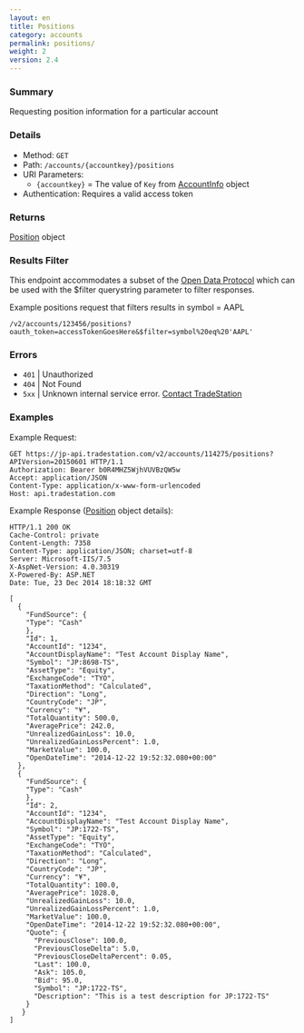 ```yaml
---
layout: en
title: Positions
category: accounts
permalink: positions/
weight: 2
version: 2.4
---
```


### Summary

Requesting position information for a particular account

### Details

* Method: `GET`
* Path: `/accounts/{accountkey}/positions`
* URI Parameters:  
  * `{accountkey}` = The value of `Key` from [AccountInfo](../../objects/account-info) object
* Authentication: Requires a valid access token

### Returns

[Position](../../objects/position) object

### Results Filter

This endpoint accommodates a subset of the [Open Data Protocol](http://www.odata.org/developers/protocols/uri-conventions#FilterSystemQueryOption) which can be used with the $filter querystring parameter to filter responses.

Example positions request that filters results in symbol = AAPL

    /v2/accounts/123456/positions?oauth_token=accessTokenGoesHere&$filter=symbol%20eq%20'AAPL'

### Errors

* `401` | Unauthorized
* `404` | Not Found
* `5xx` | Unknown internal service error. [Contact TradeStation](mailto:webapi@tradestation.com)

### Examples

Example Request:

    GET https://jp-api.tradestation.com/v2/accounts/114275/positions?APIVersion=20150601 HTTP/1.1
    Authorization: Bearer b0R4MHZ5WjhVUVBzQW5w
    Accept: application/JSON
    Content-Type: application/x-www-form-urlencoded
    Host: api.tradestation.com

Example Response ([Position](../../objects/position) object details):

    HTTP/1.1 200 OK
    Cache-Control: private
    Content-Length: 7358
    Content-Type: application/JSON; charset=utf-8
    Server: Microsoft-IIS/7.5
    X-AspNet-Version: 4.0.30319
    X-Powered-By: ASP.NET
    Date: Tue, 23 Dec 2014 18:18:32 GMT
    
    [
      {
        "FundSource": {
        "Type": "Cash"
        },
        "Id": 1,
        "AccountId": "1234",
        "AccountDisplayName": "Test Account Display Name",
        "Symbol": "JP:8698-TS",
        "AssetType": "Equity",
        "ExchangeCode": "TYO",
        "TaxationMethod": "Calculated",
        "Direction": "Long",
        "CountryCode": "JP",
        "Currency": "¥",
        "TotalQuantity": 500.0,
        "AveragePrice": 242.0,
        "UnrealizedGainLoss": 10.0,
        "UnrealizedGainLossPercent": 1.0,
        "MarketValue": 100.0,
        "OpenDateTime": "2014-12-22 19:52:32.080+00:00"
      },
      {
        "FundSource": {
        "Type": "Cash"
        },
        "Id": 2,
        "AccountId": "1234",
        "AccountDisplayName": "Test Account Display Name",
        "Symbol": "JP:1722-TS",
        "AssetType": "Equity",
        "ExchangeCode": "TYO",
        "TaxationMethod": "Calculated",
        "Direction": "Long",
        "CountryCode": "JP",
        "Currency": "¥",
        "TotalQuantity": 100.0,
        "AveragePrice": 1028.0,
        "UnrealizedGainLoss": 10.0,
        "UnrealizedGainLossPercent": 1.0,
        "MarketValue": 100.0,
        "OpenDateTime": "2014-12-22 19:52:32.080+00:00",
        "Quote": {
          "PreviousClose": 100.0,
          "PreviousCloseDelta": 5.0,
          "PreviousCloseDeltaPercent": 0.05,
          "Last": 100.0,
          "Ask": 105.0,
          "Bid": 95.0,
          "Symbol": "JP:1722-TS",
          "Description": "This is a test description for JP:1722-TS"
        }
       }
    ]
